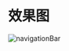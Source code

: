 # 效果图
![navigationBar](https://user-images.githubusercontent.com/43945019/187022687-6654b74d-e5be-4cf0-b39d-3eb264723a47.gif)
